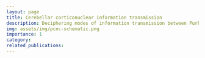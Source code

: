 ```yaml
---
layout: page
title: Cerebellar corticonuclear information transmission
description: Deciphering modes of information transmission between Purkinje and nuclear neurons in the cerebellum during behaviour.
img: assets/img/pcnc-schematic.png
importance: 1
category: 
related_publications: 
---
```


